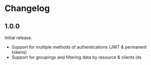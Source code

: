 # Changelog

## 1.0.0

Initial release.

- Support for multiple methods of authentications (JWT & permanent tokens)
- Support for groupings and filtering data by resource & clients ids

